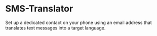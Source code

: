 # SMS-Translator
Set up a dedicated contact on your phone using an email address that translates text messages into a target language. 
